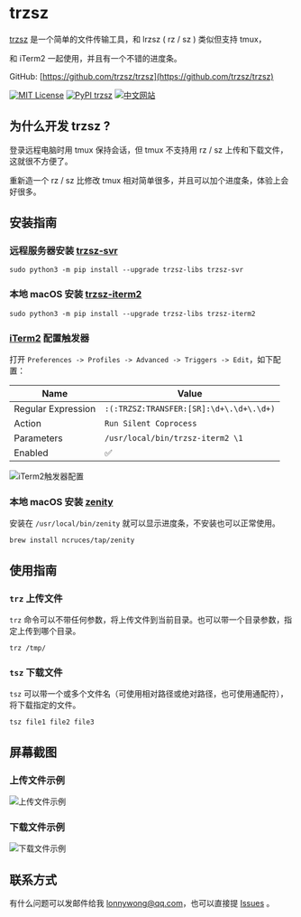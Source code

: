 # trzsz

[trzsz](https://trzsz.github.io) 是一个简单的文件传输工具，和 lrzsz ( rz / sz ) 类似但支持 tmux，

和 iTerm2 一起使用，并且有一个不错的进度条。

GitHub: [https://github.com/trzsz/trzsz](https://github.com/trzsz/trzsz)

[![MIT License](https://img.shields.io/badge/license-MIT-green.svg?style=flat)](https://choosealicense.com/licenses/mit/)
[![PyPI trzsz](https://img.shields.io/pypi/v/trzsz?style=flat)](https://pypi.python.org/pypi/trzsz/)
[![中文网站](https://img.shields.io/badge/%E4%B8%AD%E6%96%87-%E7%BD%91%E7%AB%99-blue?style=flat)](https://trzsz.github.io/cn/)


## 为什么开发 trzsz ?

登录远程电脑时用 tmux 保持会话，但 tmux 不支持用 rz / sz 上传和下载文件，这就很不方便了。

重新造一个 rz / sz 比修改 tmux 相对简单很多，并且可以加个进度条，体验上会好很多。


## 安装指南

### 远程服务器安装 [trzsz-svr](https://pypi.org/project/trzsz-svr)
```
sudo python3 -m pip install --upgrade trzsz-libs trzsz-svr
```


### 本地 macOS 安装 [trzsz-iterm2](https://pypi.org/project/trzsz-iterm2)
```
sudo python3 -m pip install --upgrade trzsz-libs trzsz-iterm2
```


### [iTerm2](https://iterm2.com/index.html) 配置触发器
打开 `Preferences -> Profiles -> Advanced -> Triggers -> Edit`，如下配置：

| Name | Value |
| ---- | ---- |
| Regular Expression | `:(:TRZSZ:TRANSFER:[SR]:\d+\.\d+\.\d+)` |
| Action | `Run Silent Coprocess` |
| Parameters | `/usr/local/bin/trzsz-iterm2 \1` |
| Enabled | ✅ |

![iTerm2触发器配置](https://trzsz.github.io/images/config.png)


### 本地 macOS 安装 [zenity](https://github.com/ncruces/zenity)

安装在 `/usr/local/bin/zenity` 就可以显示进度条，不安装也可以正常使用。

```
brew install ncruces/tap/zenity
```


## 使用指南

### `trz` 上传文件

`trz` 命令可以不带任何参数，将上传文件到当前目录。也可以带一个目录参数，指定上传到哪个目录。
```
trz /tmp/
```

### `tsz` 下载文件

`tsz` 可以带一个或多个文件名（可使用相对路径或绝对路径，也可使用通配符），将下载指定的文件。

```
tsz file1 file2 file3
```


## 屏幕截图

### 上传文件示例

![上传文件示例](https://trzsz.github.io/images/upload.gif)


### 下载文件示例

![下载文件示例](https://trzsz.github.io/images/download.gif)


## 联系方式

有什么问题可以发邮件给我 <lonnywong@qq.com>，也可以直接提 [Issues](https://github.com/trzsz/trzsz/issues) 。
